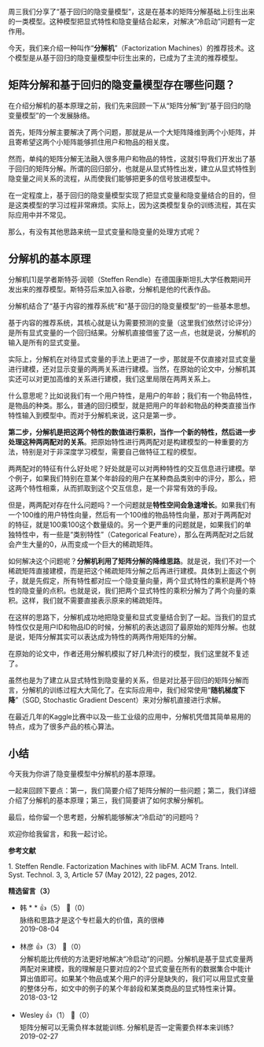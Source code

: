 周三我们分享了“基于回归的隐变量模型”，这是在基本的矩阵分解基础上衍生出来的一类模型。这种模型把显式特性和隐变量结合起来，对解决“冷启动”问题有一定作用。

今天，我们来介绍一种叫作“**分解机**”（Factorization Machines）的推荐技术。这个模型是从基于回归的隐变量模型中衍生出来的，已成为了主流的推荐模型。

## 矩阵分解和基于回归的隐变量模型存在哪些问题？

在介绍分解机的基本原理之前，我们先来回顾一下从“矩阵分解”到“基于回归的隐变量模型”的一个发展脉络。

首先，矩阵分解主要解决了两个问题，那就是从一个大矩阵降维到两个小矩阵，并且寄希望这两个小矩阵能够抓住用户和物品的相关度。

然而，单纯的矩阵分解无法融入很多用户和物品的特性，这就引导我们开发出了基于回归的矩阵分解。所谓的回归部分，也就是从显式特性出发，建立从显式特性到隐变量之间关系的流程，从而使我们能够把更多的信号放进模型中。

在一定程度上，基于回归的隐变量模型实现了把显式变量和隐变量结合的目的，但是这类模型的学习过程非常麻烦。实际上，因为这类模型复杂的训练流程，其在实际应用中并不常见。

那么，有没有其他思路来统一显式变量和隐变量的处理方式呢？

## 分解机的基本原理

分解机\[1]是学者斯特芬·润顿（Steffen Rendle）在德国康斯坦扎大学任教期间开发出来的推荐模型。斯特芬后来加入谷歌，分解机是他的代表作品。

分解机结合了“基于内容的推荐系统”和“基于回归的隐变量模型”的一些基本思想。

基于内容的推荐系统，其核心就是认为需要预测的变量（这里我们依然讨论评分）是所有显式变量的一个回归结果。分解机直接借鉴了这一点，也就是说，分解机的输入是所有的显式变量。

实际上，分解机在对待显式变量的手法上更进了一步，那就是不仅直接对显式变量进行建模，还对显示变量的两两关系进行建模。当然，在原始的论文中，分解机其实还可以对更加高维的关系进行建模，我们这里局限在两两关系上。

什么意思呢？比如说我们有一个用户特性，是用户的年龄；我们有一个物品特性，是物品的种类。那么，普通的回归模型，就是把用户的年龄和物品的种类直接当作特性输入到模型中。而对于分解机来说，这只是第一步。

**第二步，分解机是把这两个特性的数值进行乘积，当作一个新的特性，然后进一步处理这种两两配对的关系**。把原始特性进行两两配对是构建模型的一种重要的方法，特别是对于非深度学习模型，需要自己做特征工程的模型。

两两配对的特征有什么好处呢？好处就是可以对两种特性的交互信息进行建模。举个例子，如果我们特别在意某个年龄段的用户在某种商品类别中的评分，那么，把这两个特性相乘，从而抓取到这个交互信息，是一个非常有效的手段。

但是，两两配对存在什么问题吗？一个问题就是**特性空间会急速增长**。如果我们有一个100维的用户特性向量，然后有一个100维的物品特性向量，那对于两两配对的特征，就是100乘100这个数量级的。另一个更严重的问题就是，如果我们的单独特性中，有一些是“类别特性”（Categorical Feature），那么在两两配对之后就会产生大量的0，从而变成一个巨大的稀疏矩阵。

如何解决这个问题呢？**分解机利用了矩阵分解的降维思路**。就是说，我们不对一个稀疏矩阵直接建模，而是把这个稀疏矩阵分解之后再进行建模。具体到上面这个例子，就是先假定，所有特性都对应一个隐变量向量，两个显式特性的乘积是两个特性的隐变量的点积。也就是说，我们把两个显式特性的乘积分解为了两个向量的乘积。这样，我们就不需要直接表示原来的稀疏矩阵。

在这样的思路下，分解机成功地把隐变量和显式变量结合到了一起。当我们的显式特性仅仅是用户ID和物品ID的时候，分解机的表达退回了最原始的矩阵分解。也就是说，矩阵分解其实可以表达成为特性的两两作用矩阵的分解。

在原始的论文中，作者还用分解机模拟了好几种流行的模型，我们这里就不复述了。

虽然也是为了建立从显式特性到隐变量的关系，但是对比基于回归的矩阵分解而言，分解机的训练过程大大简化了。在实际应用中，我们经常使用“**随机梯度下降**”（SGD, Stochastic Gradient Descent）来对分解机直接进行求解。

在最近几年的Kaggle比赛中以及一些工业级的应用中，分解机凭借其简单易用的特点，成为了很多产品的核心算法。

## 小结

今天我为你讲了隐变量模型中分解机的基本原理。

一起来回顾下要点：第一，我们简要介绍了矩阵分解的一些问题；第二，我们详细介绍了分解机的基本原理；第三，我们简要讲了如何求解分解机。

最后，给你留一个思考题，分解机能够解决“冷启动”的问题吗？

欢迎你给我留言，和我一起讨论。

**参考文献**

1\. Steffen Rendle. Factorization Machines with libFM. ACM Trans. Intell. Syst. Technol. 3, 3, Article 57 (May 2012), 22 pages, 2012.
<div><strong>精选留言（3）</strong></div><ul>
<li><span>韩 * *</span> 👍（5） 💬（0）<div>脉络和思路才是这个专栏最大的价值，真的很棒</div>2019-08-04</li><br/><li><span>林彦</span> 👍（3） 💬（0）<div>分解机能比传统的方法更好地解决“冷启动”的问题。分解机是基于显式变量两两配对来建模，我的理解是只要对应的2个显式变量在所有的数据集合中能计算出值即可。如果某个物品或某个用户的评分是缺失的，我们可以用显式变量的整体分布，如文中的例子的某个年龄段和某类商品的显式特性来计算。</div>2018-03-12</li><br/><li><span>Wesley</span> 👍（1） 💬（0）<div>矩阵分解可以无需负样本就能训练. 分解机是否一定需要负样本来训练?</div>2019-02-27</li><br/>
</ul>